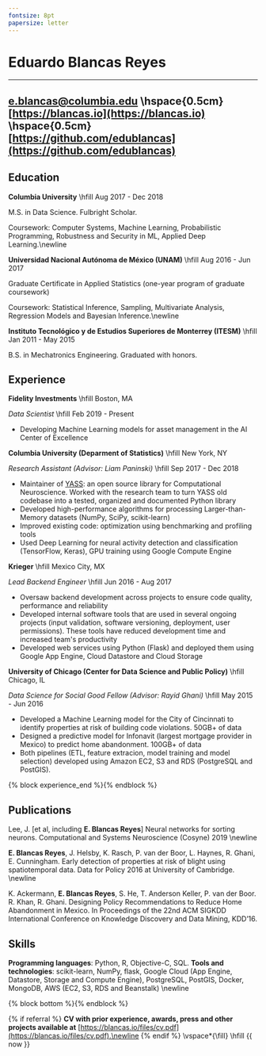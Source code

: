 ```yaml
---
fontsize: 8pt
papersize: letter
---
```


Eduardo Blancas Reyes
=====================

--------
[e.blancas@columbia.edu](mailto:e.blancas@columbia.edu) \hspace{0.5cm} [https://blancas.io](https://blancas.io) \hspace{0.5cm} [https://github.com/edublancas](https://github.com/edublancas)
--------

Education
---------

**Columbia University** \hfill  Aug 2017 - Dec 2018

M.S. in Data Science. Fulbright Scholar.

Coursework: Computer Systems, Machine Learning, Probabilistic Programming, Robustness and Security in ML, Applied Deep Learning.\newline

**Universidad Nacional Autónoma de México (UNAM)** \hfill Aug 2016 - Jun 2017

Graduate Certificate in Applied Statistics (one-year program of graduate coursework)

Coursework: Statistical Inference, Sampling, Multivariate Analysis, Regression Models and Bayesian Inference.\newline

**Instituto Tecnológico y de Estudios Superiores de Monterrey (ITESM)** \hfill Jan 2011 - May 2015

B.S. in Mechatronics Engineering. Graduated with honors.


Experience
----------

**Fidelity Investments** \hfill Boston, MA

*Data Scientist* \hfill Feb 2019 - Present

* Developing Machine Learning models for asset management in the AI Center of Excellence

**Columbia University (Deparment of Statistics)** \hfill New York, NY

*Research Assistant (Advisor: Liam Paninski)* \hfill Sep 2017 - Dec 2018

* Maintainer of  [YASS](https://github.com/paninski-lab/yass): an open source library for Computational Neuroscience. Worked with the research team to turn YASS old codebase into a tested, organized and documented Python library
* Developed high-performance algorithms for processing Larger-than-Memory datasets (NumPy, SciPy, scikit-learn)
* Improved existing code: optimization using benchmarking and profiling tools
* Used Deep Learning for neural activity detection and classification (TensorFlow, Keras), GPU training using Google Compute Engine

**Krieger** \hfill Mexico City, MX

*Lead Backend Engineer* \hfill Jun 2016 - Aug 2017

* Oversaw backend development across projects to ensure code quality, performance and reliability
* Developed internal software tools that are used in several ongoing projects (input validation, software versioning, deployment, user permissions). These tools have reduced development time and increased team's productivity
* Developed web services using Python (Flask) and deployed them using Google App Engine, Cloud Datastore and Cloud Storage

**University of Chicago (Center for Data Science and Public Policy)** \hfill Chicago, IL

*Data Science for Social Good Fellow (Advisor: Rayid Ghani)* \hfill May 2015 - Jun 2016

* Developed a Machine Learning model for the City of Cincinnati to identify properties at risk of building code violations. 50GB+ of data
* Designed a predictive model for Infonavit (largest mortgage  provider in Mexico) to predict home abandonment. 100GB+ of data
* Both pipelines (ETL, feature extracion, model training and model selection) developed using Amazon EC2, S3 and RDS (PostgreSQL and PostGIS).

{% block experience_end %}{% endblock %}

Publications
------------
Lee, J. [et al, including **E. Blancas Reyes**] Neural networks for sorting neurons.  Computational and Systems Neuroscience (Cosyne) 2019 \newline

**E. Blancas Reyes**, J. Helsby, K. Rasch, P. van der Boor, L. Haynes, R. Ghani, E. Cunningham. Early detection of properties at risk of blight using spatiotemporal data. Data for Policy 2016 at University of Cambridge. \newline

K. Ackermann, **E. Blancas Reyes**, S. He, T. Anderson Keller, P. van der Boor. R. Khan, R. Ghani. Designing Policy Recommendations to Reduce Home Abandonment in Mexico. In Proceedings of the 22nd ACM SIGKDD International Conference on Knowledge Discovery and Data Mining, KDD’16.

Skills
------

**Programming languages**: Python, R, Objective-C, SQL. **Tools and technologies**: scikit-learn, NumPy, flask, Google Cloud (App Engine, Datastore, Storage and Compute Engine), PostgreSQL, PostGIS, Docker, MongoDB, AWS (EC2, S3, RDS and Beanstalk) \newline

{% block bottom %}{% endblock %}

{% if referral %}
**CV with prior experience, awards, press and other projects available at** [https://blancas.io/files/cv.pdf](https://blancas.io/files/cv.pdf).\newline
{% endif %}
\vspace*{\fill}
\hfill {{ now }}